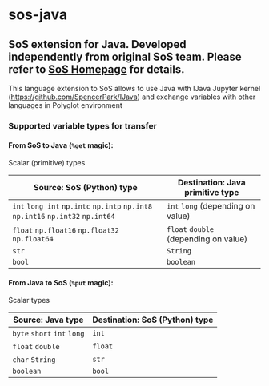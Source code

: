 # sos-java
## SoS extension for Java. Developed independently from original SoS team. Please refer to [SoS Homepage](http://vatlab.github.io/SoS/) for details.

This language extension to SoS allows to use Java with IJava Jupyter kernel (https://github.com/SpencerPark/IJava) and exchange variables with other languages in Polyglot environment

### Supported variable types for transfer

#### From SoS to Java (`%get` magic):

Scalar (primitive) types

| Source: SoS (Python) type                                                       | Destination: Java primitive type       |
|---------------------------------------------------------------------------------|----------------------------------------|
| `int` `long int` `np.intc` `np.intp` `np.int8` `np.int16` `np.int32` `np.int64` |  `int` `long` (depending on value)     |
| `float` `np.float16` `np.float32` `np.float64`                                  |  `float` `double` (depending on value) |
| `str`                                                                           |  `String`                              |
| `bool`                                                                          |  `boolean`                             |

#### From Java to SoS (`%put` magic):

Scalar types

| Source: Java type                            | Destination: SoS (Python) type |
|----------------------------------------------|--------------------------------|
| `byte` `short` `int` `long`                  | `int`                          |
| `float` `double`                             | `float`                        |
| `char` `String`                              | `str`                          |
| `boolean`                                    | `bool`                         |